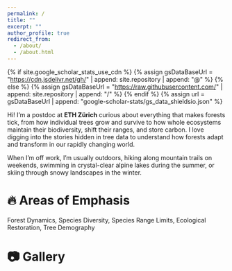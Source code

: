 ```yaml
---
permalink: /
title: ""
excerpt: ""
author_profile: true
redirect_from: 
  - /about/
  - /about.html
---
```


{% if site.google_scholar_stats_use_cdn %}
{% assign gsDataBaseUrl = "https://cdn.jsdelivr.net/gh/" | append: site.repository | append: "@" %}
{% else %}
{% assign gsDataBaseUrl = "https://raw.githubusercontent.com/" | append: site.repository | append: "/" %}
{% endif %}
{% assign url = gsDataBaseUrl | append: "google-scholar-stats/gs_data_shieldsio.json" %}

<span class='anchor' id='about-me'></span>
Hi! I’m a postdoc at **ETH Zürich** curious about everything that makes forests tick, from how individual trees grow and survive to how whole ecosystems maintain their biodiversity, shift their ranges, and store carbon. I love digging into the stories hidden in tree data to understand how forests adapt and transform in our rapidly changing world.

When I’m off work, I’m usually outdoors, hiking along mountain trails on weekends, swimming in crystal-clear alpine lakes during the summer, or skiing through snowy landscapes in the winter.  

# 🔥 Areas of Emphasis
Forest Dynamics, Species Diversity, Species Range Limits, Ecological Restoration, Tree Demography

# 📷 Gallery


